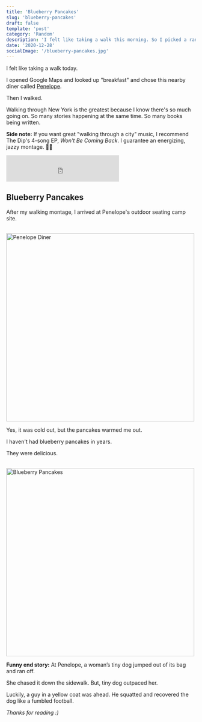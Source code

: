 ```yaml
---
title: 'Blueberry Pancakes'
slug: 'blueberry-pancakes'
draft: false
template: 'post'
category: 'Random'
description: 'I felt like taking a walk this morning. So I picked a random diner on Google Maps and went there. Then I had blueberry pancakes for the first time in years. (The little things in life are the sweetest)'
date: '2020-12-28'
socialImage: '/blueberry-pancakes.jpg'
---
```


I felt like taking a walk today.

I opened Google Maps and looked up "breakfast" and chose this nearby diner called [Penelope](https://goo.gl/maps/TCqe8XJAFCwmqcow5).

Then I walked.

Walking through New York is the greatest because I know there's so much going on. So many stories happening at the same time. So many books being written.

**Side note:** If you want great "walking through a city" music, I recommend The Dip's 4-song EP, _Won't Be Coming Back_. I guarantee an energizing, jazzy montage. 🎷✨

<iframe src="https://open.spotify.com/embed/album/2vi2W5oYGH2VLuYOZcuqQD" width="300" height="70" frameborder="0" allowtransparency="true" allow="encrypted-media"></iframe>

## Blueberry Pancakes

After my walking montage, I arrived at Penelope's outdoor seating camp site.

<br />
<img src="/penelope.gif" alt="Penelope Diner" border="0" width="500">

<br />

Yes, it was cold out, but the pancakes warmed me out.

I haven't had blueberry pancakes in years.

They were delicious.

<br />
<img src="/blueberry-pancakes.jpg" alt="Blueberry Pancakes" border="0" width="500">

<br />

**Funny end story:** At Penelope, a woman’s tiny dog jumped out of its bag and ran off.

She chased it down the sidewalk. But, tiny dog outpaced her.

Luckily, a guy in a yellow coat was ahead. He squatted and recovered the dog like a fumbled football.

_Thanks for reading :)_
